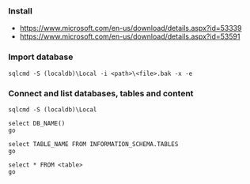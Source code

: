 ### Install
* https://www.microsoft.com/en-us/download/details.aspx?id=53339
* https://www.microsoft.com/en-us/download/details.aspx?id=53591

### Import database
```
sqlcmd -S (localdb)\Local -i <path>\<file>.bak -x -e
```

### Connect and list databases, tables and content
```
sqlcmd -S (localdb)\Local

select DB_NAME()
go

select TABLE_NAME FROM INFORMATION_SCHEMA.TABLES
go

select * FROM <table>
go
```

